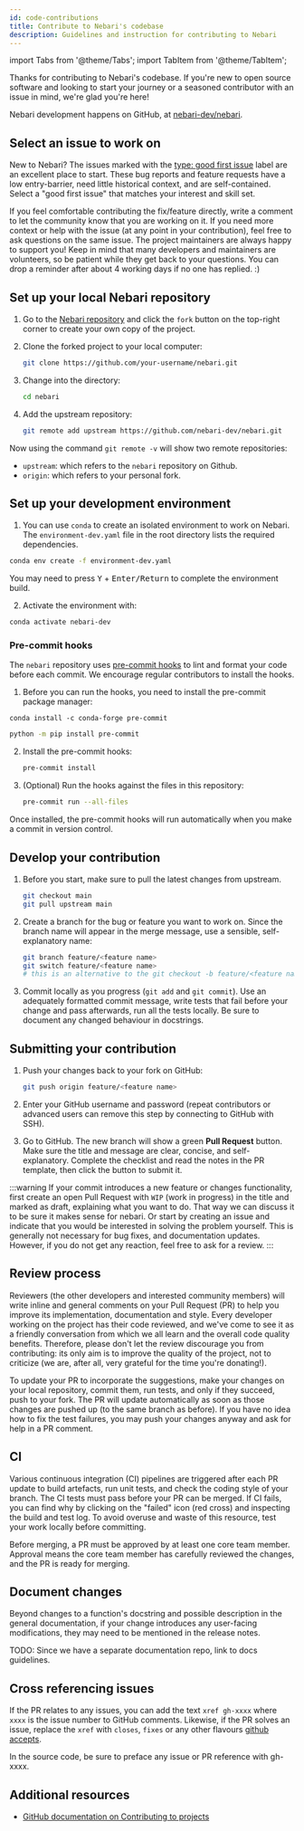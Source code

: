 ```yaml
---
id: code-contributions
title: Contribute to Nebari's codebase
description: Guidelines and instruction for contributing to Nebari
---
```


import Tabs from '@theme/Tabs';
import TabItem from '@theme/TabItem';

Thanks for contributing to Nebari's codebase. If you're new to open source software and looking to start your journey or a seasoned contributor with an issue in mind, we're glad you're here!

Nebari development happens on GitHub, at [nebari-dev/nebari][nebari-repo].

## Select an issue to work on

New to Nebari? The issues marked with the [type: good first issue](https://github.com/nebari-dev/nebari/labels/type%3A%20good%20first%20issue) label are an excellent place to start. These bug reports and feature requests have a low entry-barrier, need little historical context, and are self-contained. Select a "good first issue" that matches your interest and skill set.

If you feel comfortable contributing the fix/feature directly, write a comment to let the community know that you are working on it. If you need more context or help with the issue (at any point in your contribution), feel free to ask questions on the same issue. The project maintainers are always happy to support you! Keep in mind that many developers and maintainers are volunteers, so be patient while they get back to your questions. You can drop a reminder after about 4 working days if no one has replied. :)

## Set up your local Nebari repository

1. Go to the [Nebari repository][nebari-repo] and click the `fork` button on the top-right corner to create your own copy of the project.

2. Clone the forked project to your local computer:

   ```bash
   git clone https://github.com/your-username/nebari.git
   ```

3. Change into the directory:

   ```bash
   cd nebari
   ```

4. Add the upstream repository:

   ```bash
   git remote add upstream https://github.com/nebari-dev/nebari.git
   ```

Now using the command `git remote -v` will show two remote repositories:

- `upstream`: which refers to the `nebari` repository on Github.
- `origin`: which refers to your personal fork.

## Set up your development environment

1. You can use `conda` to create an isolated environment to work on Nebari. The `environment-dev.yaml` file in the root directory lists the required dependencies.

```bash
conda env create -f environment-dev.yaml
```

You may need to press <kbd>Y</kbd> + <kbd>Enter/Return</kbd> to complete the environment build.

2. Activate the environment with:

```bash
conda activate nebari-dev
```

### Pre-commit hooks

The `nebari` repository uses [pre-commit hooks](https://pre-commit.com/) to lint and format your code before each commit. We encourage regular contributors to install the hooks.

1. Before you can run the hooks, you need to install the pre-commit package manager:

<Tabs>
   <TabItem value="conda" label="conda">

   ```
   conda install -c conda-forge pre-commit
   ```
  </TabItem>

  <TabItem value="pip" label="pip" default>

   ```bash
   python -m pip install pre-commit
   ```
  </TabItem>
</Tabs>

2. Install the pre-commit hooks:

   ```bash
   pre-commit install
   ```

3. (Optional) Run the hooks against the files in this repository:

   ```bash
   pre-commit run --all-files
   ```

Once installed, the pre-commit hooks will run automatically when you make a commit in version control.

## Develop your contribution

1. Before you start, make sure to pull the latest changes from upstream.

   ```bash
   git checkout main
   git pull upstream main
   ```

2. Create a branch for the bug or feature you want to work on. Since the branch name will appear in the merge message, use a sensible, self-explanatory name:

   ```bash
   git branch feature/<feature name>
   git switch feature/<feature name>
   # this is an alternative to the git checkout -b feature/<feature name> command
   ```

3. Commit locally as you progress (`git add` and `git commit`). Use an adequately formatted commit message, write tests that fail before your change and pass afterwards, run all the tests locally. Be sure to document any changed behaviour in docstrings.

## Submitting your contribution

1. Push your changes back to your fork on GitHub:

   ```bash
   git push origin feature/<feature name>
   ```

2. Enter your GitHub username and password (repeat contributors or advanced users can remove this step by connecting to GitHub with SSH).

3. Go to GitHub. The new branch will show a green **Pull Request** button. Make sure the title and message are clear, concise, and self-explanatory. Complete the checklist and read the notes in the PR template, then click the button to submit it.

<!-- TODO: Update the following warning -->

:::warning
If your commit introduces a new feature or changes functionality, first create an open Pull Request with `WIP` (work in progress) in the
title and marked as draft, explaining what you want to do. That way we can discuss it to be sure it makes sense for nebari. Or start by creating an issue and indicate that you would be interested in solving the problem yourself. This is generally not necessary for bug fixes, and documentation updates. However, if you do not get any reaction, feel free to ask for a review.
:::

## Review process

Reviewers (the other developers and interested community members) will write inline and general comments on your Pull Request (PR) to help you improve its implementation,
documentation and style. Every developer working on the project has their code reviewed, and we've come to see it as a friendly conversation from which we all learn and the overall
code quality benefits. Therefore, please don't let the review discourage you from contributing: its only aim is to improve the quality of the project, not to criticize (we are,
after all, very grateful for the time you're donating!).

To update your PR to incorporate the suggestions, make your changes on your local repository, commit them, run tests, and only if they succeed, push to your fork. The PR will update automatically as soon as those
changes are pushed up (to the same branch as before). If you have no idea how to fix the test failures, you may push your changes anyway and ask for help in a PR comment.

## CI

Various continuous integration (CI) pipelines are triggered after each PR update to build artefacts, run unit tests, and check the coding style of your branch. The CI tests must
pass before your PR can be merged. If CI fails, you can find why by clicking on the "failed" icon (red cross) and inspecting the build and test log. To avoid overuse and waste of
this resource, test your work locally before committing.

Before merging, a PR must be approved by at least one core team member. Approval means the core team member has carefully reviewed the changes, and the PR is ready for merging.

## Document changes

Beyond changes to a function's docstring and possible description in the general documentation, if your change introduces any user-facing modifications, they may need to be mentioned in the release notes.

<!-- TODO: Add link to release notes -->

TODO: Since we have a separate documentation repo, link to docs guidelines.

## Cross referencing issues

If the PR relates to any issues, you can add the text `xref gh-xxxx` where `xxxx` is the issue number to GitHub comments. Likewise, if the PR solves an issue, replace the `xref`
with `closes`, `fixes` or any other flavours [github accepts](https://help.github.com/en/articles/closing-issues-using-keywords).

In the source code, be sure to preface any issue or PR reference with gh-xxxx.

## Additional resources

- [GitHub documentation on Contributing to projects](https://docs.github.com/en/get-started/quickstart/contributing-to-projects)

<!-- Links -->

[nebari-repo]: https://github.com/nebari-dev/nebari
